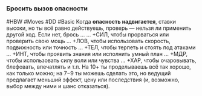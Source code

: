 ### **Бросить вызов опасности**

#HBW #Moves #DD #Basic 
Когда **опасность надвигается**, ставки высоки, но ты всё равно действуешь, проверь — нельзя ли применить другой ход. Если нет, брось … 
… +СИЛ, чтобы прорваться или проверить свою мощь 
… +ЛОВ, чтобы использовать скорость, подвижность или точность 
… +ТЕЛ, чтобы терпеть и стоять под атаками 
… +ИНТ, чтобы проявить знания или исполнить умный план 
… +МДР, чтобы использовать силу воли или чувства 
… +ХАР, чтобы очаровывать, блефовать, впечатлять и т.п. 
На 10+ ты проделываешь всё так хорошо, как только можно; на 7−9 ты можешь сделать это, но ведущий предлагает меньший эффект, цену или последствия (и, возможно, выбор между ними и шанс отказаться).